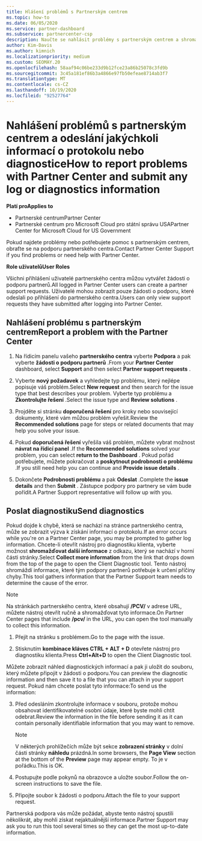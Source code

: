 ```yaml
---
title: Hlášení problémů s Partnerským centrem
ms.topic: how-to
ms.date: 06/05/2020
ms.service: partner-dashboard
ms.subservice: partnercenter-csp
description: Naučte se nahlásit problémy s partnerským centrem a shromažďovat diagnostické informace pro tým podpory pro partnery.
author: Kim-Davis
ms.author: kimnich
ms.localizationpriority: medium
ms.custom: SEOMAY.20
ms.openlocfilehash: 58aaf94c06be233d9b12fce23a86b25078c3fd9b
ms.sourcegitcommit: 3c45a181ef86b3a4866e97fb50efeae8714ab3f7
ms.translationtype: MT
ms.contentlocale: cs-CZ
ms.lasthandoff: 10/19/2020
ms.locfileid: "92527764"
---
```

# <a name="how-to-report-problems-with-partner-center-and-submit-any-log-or-diagnostics-information"></a><span data-ttu-id="1581e-103">Nahlášení problémů s partnerským centrem a odeslání jakýchkoli informací o protokolu nebo diagnostice</span><span class="sxs-lookup"><span data-stu-id="1581e-103">How to report problems with Partner Center and submit any log or diagnostics information</span></span>

<span data-ttu-id="1581e-104">**Platí pro**</span><span class="sxs-lookup"><span data-stu-id="1581e-104">**Applies to**</span></span>

- <span data-ttu-id="1581e-105">Partnerské centrum</span><span class="sxs-lookup"><span data-stu-id="1581e-105">Partner Center</span></span>
- <span data-ttu-id="1581e-106">Partnerské centrum pro Microsoft Cloud pro státní správu USA</span><span class="sxs-lookup"><span data-stu-id="1581e-106">Partner Center for Microsoft Cloud for US Government</span></span>

<span data-ttu-id="1581e-107">Pokud najdete problémy nebo potřebujete pomoc s partnerským centrem, obraťte se na podporu partnerského centra.</span><span class="sxs-lookup"><span data-stu-id="1581e-107">Contact Partner Center Support if you find problems or need help with Partner Center.</span></span>

<span data-ttu-id="1581e-108">**Role uživatelů**</span><span class="sxs-lookup"><span data-stu-id="1581e-108">**User Roles**</span></span>

<span data-ttu-id="1581e-109">Všichni přihlášení uživatelé partnerského centra můžou vytvářet žádosti o podporu partnerů.</span><span class="sxs-lookup"><span data-stu-id="1581e-109">All logged in Partner Center users can create a partner support requests.</span></span> <span data-ttu-id="1581e-110">Uživatelé mohou zobrazit pouze žádosti o podporu, které odeslali po přihlášení do partnerského centra.</span><span class="sxs-lookup"><span data-stu-id="1581e-110">Users can only view support requests they have submitted after logging into Partner Center.</span></span>

## <a name="report-a-problem-with-the-partner-center"></a><span data-ttu-id="1581e-111">Nahlášení problému s partnerským centrem</span><span class="sxs-lookup"><span data-stu-id="1581e-111">Report a problem with the Partner Center</span></span>

1. <span data-ttu-id="1581e-112">Na řídicím panelu vašeho **partnerského centra** vyberte **Podpora** a pak vyberte **žádosti o podporu partnerů** .</span><span class="sxs-lookup"><span data-stu-id="1581e-112">From your **Partner Center** dashboard, select **Support** and then select **Partner support requests** .</span></span>

2. <span data-ttu-id="1581e-113">Vyberte **nový požadavek** a vyhledejte typ problému, který nejlépe popisuje váš problém.</span><span class="sxs-lookup"><span data-stu-id="1581e-113">Select **New request** and then search for the issue type that best describes your problem.</span></span> <span data-ttu-id="1581e-114">Vyberte typ problému a **Zkontrolujte řešení** .</span><span class="sxs-lookup"><span data-stu-id="1581e-114">Select the issue type and **Review solutions** .</span></span>

3. <span data-ttu-id="1581e-115">Projděte si stránku **doporučená řešení** pro kroky nebo související dokumenty, které vám můžou problém vyřešit.</span><span class="sxs-lookup"><span data-stu-id="1581e-115">Review the **Recommended solutions** page for steps or related documents that may help you solve your issue.</span></span>

4. <span data-ttu-id="1581e-116">Pokud **doporučená řešení** vyřešila váš problém, můžete vybrat možnost **návrat na řídicí panel** .</span><span class="sxs-lookup"><span data-stu-id="1581e-116">If the **Recommended solutions** solved your problem, you can select **return to the Dashboard** .</span></span> <span data-ttu-id="1581e-117">Pokud pořád potřebujete, můžete pokračovat a **poskytnout podrobnosti o problému** .</span><span class="sxs-lookup"><span data-stu-id="1581e-117">If you still need help you can continue and **Provide issue details** .</span></span>

5. <span data-ttu-id="1581e-118">Dokončete **Podrobnosti problému** a pak **Odeslat** .</span><span class="sxs-lookup"><span data-stu-id="1581e-118">Complete the **issue details** and then **Submit** .</span></span> <span data-ttu-id="1581e-119">Zástupce podpory pro partnery se vám bude pořídit.</span><span class="sxs-lookup"><span data-stu-id="1581e-119">A Partner Support representative will follow up with you.</span></span>

## <a name="send-diagnostics"></a><span data-ttu-id="1581e-120">Poslat diagnostiku</span><span class="sxs-lookup"><span data-stu-id="1581e-120">Send diagnostics</span></span>

<span data-ttu-id="1581e-121">Pokud dojde k chybě, která se nachází na stránce partnerského centra, může se zobrazit výzva k získání informací o protokolu.</span><span class="sxs-lookup"><span data-stu-id="1581e-121">If an error occurs while you're on a Partner Center page, you may be prompted to gather log information.</span></span> <span data-ttu-id="1581e-122">Chcete-li otevřít nástroj pro diagnostiku klienta, vyberte možnost **shromažďovat další informace** z odkazu, který se nachází v horní části stránky.</span><span class="sxs-lookup"><span data-stu-id="1581e-122">Select **Collect more information** from the link that drops down from the top of the page to open the Client Diagnostic tool.</span></span> <span data-ttu-id="1581e-123">Tento nástroj shromáždí informace, které tým podpory partnerů potřebuje k určení příčiny chyby.</span><span class="sxs-lookup"><span data-stu-id="1581e-123">This tool gathers information that the Partner Support team needs to determine the cause of the error.</span></span> 

>[!NOTE]
><span data-ttu-id="1581e-124">Na stránkách partnerského centra, které obsahují **/PCV/** v adrese URL, můžete nástroj otevřít ručně a shromažďovat tyto informace.</span><span class="sxs-lookup"><span data-stu-id="1581e-124">On Partner Center pages that include **/pcv/** in the URL, you can open the tool manually to collect this information.</span></span>

1. <span data-ttu-id="1581e-125">Přejít na stránku s problémem.</span><span class="sxs-lookup"><span data-stu-id="1581e-125">Go to the page with the issue.</span></span>

2. <span data-ttu-id="1581e-126">Stisknutím **kombinace kláves CTRL + ALT + D** otevřete nástroj pro diagnostiku klienta.</span><span class="sxs-lookup"><span data-stu-id="1581e-126">Press **Ctrl+Alt+D** to open the Client Diagnostic tool.</span></span>

<span data-ttu-id="1581e-127">Můžete zobrazit náhled diagnostických informací a pak ji uložit do souboru, který můžete připojit v žádosti o podporu.</span><span class="sxs-lookup"><span data-stu-id="1581e-127">You can preview the diagnostic information and then save it to a file that you can attach in your support request.</span></span> <span data-ttu-id="1581e-128">Pokud nám chcete poslat tyto informace:</span><span class="sxs-lookup"><span data-stu-id="1581e-128">To send us the information:</span></span>

3. <span data-ttu-id="1581e-129">Před odesláním zkontrolujte informace v souboru, protože mohou obsahovat identifikovatelné osobní údaje, které byste mohli chtít odebrat.</span><span class="sxs-lookup"><span data-stu-id="1581e-129">Review the information in the file before sending it as it can contain personally identifiable information that you may want to remove.</span></span>

    >[!NOTE]
    ><span data-ttu-id="1581e-130">V některých prohlížečích může být sekce **zobrazení stránky** v dolní části stránky **náhledu** prázdná.</span><span class="sxs-lookup"><span data-stu-id="1581e-130">In some browsers, the **Page View** section at the bottom of the **Preview** page may appear empty.</span></span> <span data-ttu-id="1581e-131">To je v pořádku.</span><span class="sxs-lookup"><span data-stu-id="1581e-131">This is OK.</span></span>

4. <span data-ttu-id="1581e-132">Postupujte podle pokynů na obrazovce a uložte soubor.</span><span class="sxs-lookup"><span data-stu-id="1581e-132">Follow the on-screen instructions to save the file.</span></span>

5. <span data-ttu-id="1581e-133">Připojte soubor k žádosti o podporu.</span><span class="sxs-lookup"><span data-stu-id="1581e-133">Attach the file to your support request.</span></span>

<span data-ttu-id="1581e-134">Partnerská podpora vás může požádat, abyste tento nástroj spustili několikrát, aby mohli získat nejaktuálnější informace.</span><span class="sxs-lookup"><span data-stu-id="1581e-134">Partner Support may ask you to run this tool several times so they can get the most up-to-date information.</span></span>

